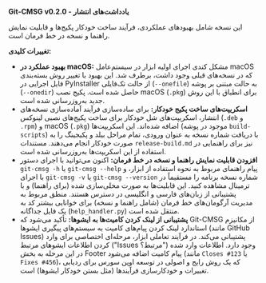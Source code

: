 **Git-CMSG v0.2.0 - یادداشت‌های انتشار**

این نسخه شامل بهبودهای عملکردی، فرآیند ساخت خودکار پکیج‌ها و قابلیت نمایش راهنما و نسخه در خط فرمان است.

**تغییرات کلیدی:**

* **بهبود عملکرد در macOS:** مشکل کندی اجرای اولیه ابزار در سیستم‌عامل macOS که در نسخه‌های قبلی وجود داشت، برطرف شد. این بهبود با تغییر روش بسته‌بندی فایل اجرایی در PyInstaller از حالت تک‌فایلی (`--onefile`) به حالت مبتنی بر پوشه (`--onedir`) حاصل شده است. پکیج نصب macOS (`.pkg`) برای انطباق با این روش جدید به‌روزرسانی شده است.
* **اسکریپت‌های ساخت پکیج خودکار:** برای ساده‌سازی فرآیند آماده‌سازی نسخه‌های انتشار، اسکریپت‌های شل خودکار برای ساخت پکیج‌های نصبی لینوکس (`.deb` و `.rpm`) و macOS (`.pkg`) اضافه شده‌اند. این اسکریپت‌ها (موجود در پوشه `build-scripts`) با دریافت شماره نسخه به عنوان ورودی، تمام مراحل بیلد و پکیجینگ را به صورت خودکار انجام می‌دهند. مستندات `release-build.md` نیز برای راهنمایی در استفاده از این اسکریپت‌ها به‌روزرسانی شده است.
* **افزودن قابلیت نمایش راهنما و نسخه در خط فرمان:** اکنون می‌توانید با اجرای دستور `git-cmsg -h` یا `git-cmsg --help` پیام راهنمای مربوط به نحوه استفاده از ابزار، و با اجرای `git-cmsg -v` یا `git-cmsg --version` شماره نسخه برنامه را مستقیماً در ترمینال مشاهده کنید. این قابلیت‌ها به صورت محلی‌سازی شده (برای راهنما) و با پشتیبانی از زبان‌های فارسی و انگلیسی در دسترس هستند. منطق مربوط به مدیریت آرگومان‌های خط فرمان (شامل راهنما و نسخه) برای خوانایی بیشتر کد به یک فایل جداگانه (`help_handler.py`) منتقل شده است.
* **پشتیبانی از لینک کردن کامیت‌ها به ایشوها:** تأکید می‌شود که Git-CMSG از مکانیزم استاندارد لینک کردن پیام‌های کامیت به سیستم‌های پیگیری ایشوها (مانند GitHub Issues) پشتیبانی می‌کند. در فرآیند تعاملی ابزار، مرحله‌ای اختصاصی برای وارد کردن اطلاعات ایشوهای مرتبط ("Issues مرتبط؟") وجود دارد. اطلاعات وارد شده در این مرحله به بخش Footer پیام کامیت اضافه می‌شود (مانند `Closes #123` یا `Fixes #456`)، که یک روش رایج و اصولی در توسعه اوپن سورس برای ردیابی تغییرات و خودکارسازی فرآیندها (مثل بستن خودکار ایشوها) است.
